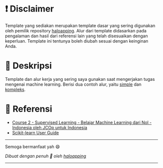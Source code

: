 # ❗ Disclaimer
Template yang sediakan merupakan template dasar yang sering digunakan oleh pemilik repository [haloapping](haloapping.github.io/). Alur dari template didasarkan pada pengalaman dan hasil dari referensi lain yang telah disesuaikan dengan keperluan. Template ini tentunya boleh diubah sesuai dengan keinginan Anda. 

# 📃 Deskripsi
Template dan alur kerja yang sering saya gunakan saat mengerjakan tugas mengenai machine learning. Berisi dua contoh alur, yaitu [simple](https://github.com/haloapping/ml-workflow/blob/main/notebooks/01_simple_workflow.ipynb) dan [kompleks](https://github.com/haloapping/ml-workflow/blob/main/notebooks/02_complex_worflow.ipynb).

# 📖 Referensi
- [Course 2 - Supervised Learning - Belajar Machine Learning dari Nol - Indonesia oleh JCOp untuk Indonesia](https://www.youtube.com/playlist?list=PLGn1wRmlR3MvipYvFEnnmaTwd59XjSyrG)
- [Scikit-learn User Guide](https://scikit-learn.org/stable/user_guide.html)

***
Semoga bermanfaat yah 😄

*Dibuat dengan penuh 💚 oleh [haloapping](haloapping.github.io/)*
***
